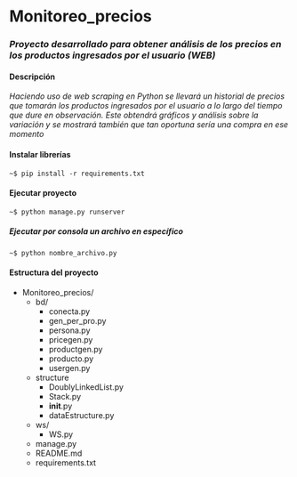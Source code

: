 # Monitoreo_precios

### _Proyecto desarrollado para obtener análisis de los precios en los productos ingresados por el usuario (WEB)_

#### Descripción
_Haciendo uso de web scraping en Python se llevará un historial de precios que tomarán los productos ingresados por el usuario a lo largo del tiempo que dure en observación. Este obtendrá gráficos y análisis sobre la variación y se mostrará también que tan oportuna sería una compra en ese momento_

#### Instalar librerías
```
~$ pip install -r requirements.txt
```
#### Ejecutar proyecto
```
~$ python manage.py runserver
```

##### Ejecutar por consola un archivo en específico
```
~$ python nombre_archivo.py
```

#### Estructura del proyecto
+ Monitoreo_precios/
    + bd/
        + conecta.py
        + gen_per_pro.py
        + persona.py
        + pricegen.py
        + productgen.py
        + producto.py
        + usergen.py 
    + structure
        + DoublyLinkedList.py
        + Stack.py
        + __init__.py
        + dataEstructure.py     
    + ws/
        + WS.py  
    + manage.py
    + README.md
    + requirements.txt
